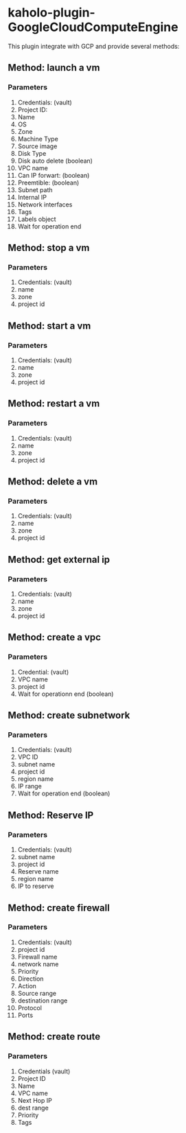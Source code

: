 # kaholo-plugin-GoogleCloudComputeEngine

This plugin integrate with GCP and provide several methods:

## Method: launch a vm

### Parameters
1. Credentials: (vault)
2. Project ID: 
3. Name
4. OS
5. Zone
6. Machine Type
7. Source image
8. Disk Type
9. Disk auto delete (boolean)
10. VPC name
11. Can IP forwart: (boolean)
12. Preemtible: (boolean)
13. Subnet path
14. Internal IP
15. Network interfaces
16. Tags
17. Labels object
18. Wait for operation end

## Method: stop a vm

### Parameters
1. Credentials: (vault)
2. name
3. zone
4. project id

## Method: start a vm

### Parameters
1. Credentials: (vault)
2. name
3. zone
4. project id

## Method: restart a vm

### Parameters
1. Credentials: (vault)
2. name
3. zone
4. project id

## Method: delete a vm

### Parameters
1. Credentials: (vault)
2. name
3. zone
4. project id

## Method: get external ip

### Parameters
1. Credentials: (vault)
2. name
3. zone
4. project id

## Method: create a vpc

### Parameters
1. Credential: (vault)
2. VPC name
3. project id
4. Wait for operationn end (boolean)

## Method: create subnetwork

### Parameters
1. Credentials: (vault)
2. VPC ID
3. subnet name
4. project id
5. region name
6. IP range
7. Wait for operation end (boolean)

## Method: Reserve IP

### Parameters
1. Credentials: (vault)
2. subnet name
3. project id
4. Reserve name
5. region name
6. IP to reserve

## Method: create firewall

### Parameters
1. Credentials: (vault)
2. project id
3. Firewall name
4. network name
5. Priority
6. Direction
7. Action
8. Source range
9. destination range
10. Protocol
11. Ports

## Method: create route

### Parameters
1. Credentials (vault)
2. Project ID
3. Name
4. VPC name
5. Next Hop IP
6. dest range
7. Priority
8. Tags
